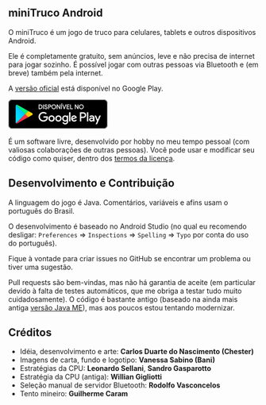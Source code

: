 miniTruco Android
-----------------

O miniTruco é um jogo de truco para celulares, tablets e outros dispositivos Android.

Ele é completamente gratuito, sem anúncios, leve e não precisa de internet para jogar sozinho. É possível jogar com outras pessoas via Bluetooth e (em breve) também pela internet.

A [versão oficial](https://play.google.com/store/apps/details?id=me.chester.minitruco&pli=1&hl=pt) está disponível no Google Play.

[![versão oficial no Google Play](disponivel-google-play-badge.png)](https://play.google.com/store/apps/details?id=me.chester.minitruco&pli=1&hl=pt)

É um software livre, desenvolvido por hobby no meu tempo pessoal (com valiosas colaborações de outras pessoas). Você pode usar e modificar seu código como quiser, dentro dos [termos da licença](LICENSE).


Desenvolvimento e Contribuição
------------------------------

A linguagem do jogo é Java. Comentários, variáveis e afins usam o português do Brasil.

O desenvolvimento é baseado no Android Studio (no qual eu recomendo desligar: `Preferences` => `Inspections` => `Spelling` => `Typo` por conta do uso do português).

Fique à vontade para criar issues no GitHub se encontrar um problema ou tiver uma sugestão.

Pull requests são bem-vindas, mas não há garantia de aceite (em particular devido à falta de testes automáticos, que me obriga a testar tudo muito cuidadosamente). O código é bastante antigo (baseado na ainda mais antiga [versão Java ME](https://github.com/chesterbr/minitruco-j2me)), mas aos poucos estou tentando modernizar.


Créditos
--------

- Idéia, desenvolvimento e arte: **Carlos Duarte do Nascimento (Chester)**
- Imagens de carta, fundo e logotipo: **Vanessa Sabino (Bani)**
- Estratégias da CPU: **Leonardo Sellani**, **Sandro Gasparotto**
- Estratégia da CPU (antiga): **Willian Gigliotti**
- Seleção manual de servidor Bluetooth: **Rodolfo Vasconcelos**
- Tento mineiro: **Guilherme Caram**
